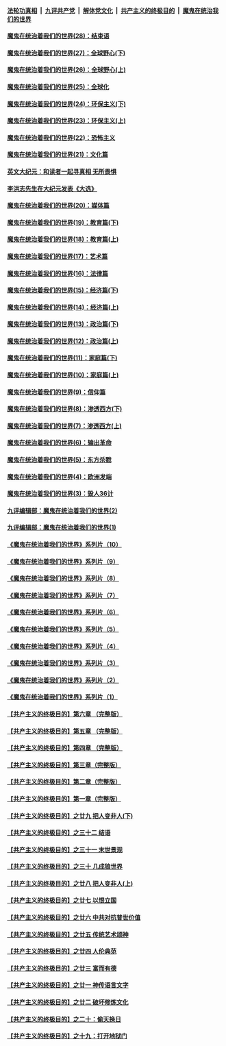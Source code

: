 

####  [法轮功真相](../../../../basic/blob/master/README.md?t=03300301) &nbsp;|&nbsp; [九评共产党](../../../../9ping.md/blob/master/README.md?t=03300301) &nbsp;|&nbsp; [解体党文化](../../../../jtdwh.md/blob/master/README.md?t=03300301)  &nbsp;|&nbsp; [共产主义的终极目的](../../../../gczydzjmd.md/blob/master/README.md?t=03300301) &nbsp;|&nbsp; [魔鬼在统治我们的世界](../../../../mgztzwmdsj.md/blob/master/README.md?t=03300301) 

#### [魔鬼在统治着我们的世界(28)：结束语](../pages/nsc422/n10936246.md?t=03300301) 

#### [魔鬼在统治着我们的世界(27)：全球野心(下)](../pages/nsc422/n10928319.md?t=03300301) 

#### [魔鬼在统治着我们的世界(26)：全球野心(上)](../pages/nsc422/n10900318.md?t=03300301) 

#### [魔鬼在统治着我们的世界(25)：全球化](../pages/nsc422/n10788205.md?t=03300301) 

#### [魔鬼在统治着我们的世界(24)：环保主义(下)](../pages/nsc422/n10695307.md?t=03300301) 

#### [魔鬼在统治着我们的世界(23)：环保主义(上)](../pages/nsc422/n10688613.md?t=03300301) 

#### [魔鬼在统治着我们的世界(22)：恐怖主义](../pages/nsc422/n10614727.md?t=03300301) 

#### [魔鬼在统治着我们的世界(21)：文化篇](../pages/nsc422/n10597706.md?t=03300301) 

#### [英文大纪元：和读者一起寻真相 无所畏惧](../pages/nsc422/n12542027.md?t=03300301) 

#### [李洪志先生在大纪元发表《大选》](../pages/nsc422/n12534746.md?t=03300301) 

#### [魔鬼在统治着我们的世界(20)：媒体篇](../pages/nsc422/n10586579.md?t=03300301) 

#### [魔鬼在统治着我们的世界(19)：教育篇(下)](../pages/nsc422/n10564808.md?t=03300301) 

#### [魔鬼在统治着我们的世界(18)：教育篇(上)](../pages/nsc422/n10526970.md?t=03300301) 

#### [魔鬼在统治着我们的世界(17)：艺术篇](../pages/nsc422/n10499093.md?t=03300301) 

#### [魔鬼在统治着我们的世界(16)：法律篇](../pages/nsc422/n10485969.md?t=03300301) 

#### [魔鬼在统治着我们的世界(15)：经济篇(下)](../pages/nsc422/n10469975.md?t=03300301) 

#### [魔鬼在统治着我们的世界(14)：经济篇(上)](../pages/nsc422/n10457370.md?t=03300301) 

#### [魔鬼在统治着我们的世界(13)：政治篇(下)](../pages/nsc422/n10448270.md?t=03300301) 

#### [魔鬼在统治着我们的世界(12)：政治篇(上)](../pages/nsc422/n10444576.md?t=03300301) 

#### [魔鬼在统治着我们的世界(11)：家庭篇(下)](../pages/nsc422/n10440961.md?t=03300301) 

#### [魔鬼在统治着我们的世界(10)：家庭篇(上)](../pages/nsc422/n10435448.md?t=03300301) 

#### [魔鬼在统治着我们的世界(9)：信仰篇](../pages/nsc422/n10432159.md?t=03300301) 

#### [魔鬼在统治着我们的世界(8)：渗透西方(下)](../pages/nsc422/n10429603.md?t=03300301) 

#### [魔鬼在统治着我们的世界(7)：渗透西方(上)](../pages/nsc422/n10426013.md?t=03300301) 

#### [魔鬼在统治着我们的世界(6)：输出革命](../pages/nsc422/n10421536.md?t=03300301) 

#### [魔鬼在统治着我们的世界(5)：东方杀戮](../pages/nsc422/n10417707.md?t=03300301) 

#### [魔鬼在统治着我们的世界(4)：欧洲发端](../pages/nsc422/n10414890.md?t=03300301) 

#### [魔鬼在统治着我们的世界(3)：毁人36计](../pages/nsc422/n10411583.md?t=03300301) 

#### [九评编辑部：魔鬼在统治着我们的世界(2)](../pages/nsc422/n10410036.md?t=03300301) 

#### [九评编辑部：魔鬼在统治着我们的世界(1)](../pages/nsc422/n10406825.md?t=03300301) 

#### [《魔鬼在统治着我们的世界》系列片（10）](../pages/nsc422/n12292670.md?t=03300301) 

#### [《魔鬼在统治着我们的世界》系列片（9）](../pages/nsc422/n12290859.md?t=03300301) 

#### [《魔鬼在统治着我们的世界》系列片（8）](../pages/nsc422/n12287445.md?t=03300301) 

#### [《魔鬼在统治着我们的世界》系列片（7）](../pages/nsc422/n12283425.md?t=03300301) 

#### [《魔鬼在统治着我们的世界》系列片（6）](../pages/nsc422/n12282314.md?t=03300301) 

#### [《魔鬼在统治着我们的世界》系列片（5）](../pages/nsc422/n12281419.md?t=03300301) 

#### [《魔鬼在统治着我们的世界》系列片（4）](../pages/nsc422/n12274024.md?t=03300301) 

#### [《魔鬼在统治着我们的世界》系列片（3）](../pages/nsc422/n12271322.md?t=03300301) 

#### [《魔鬼在统治着我们的世界》系列片（2）](../pages/nsc422/n12269049.md?t=03300301) 

#### [《魔鬼在统治着我们的世界》系列片（1）](../pages/nsc422/n12267575.md?t=03300301) 

#### [【共产主义的终极目的】第六章 （完整版）](../pages/nsc422/n11428913.md?t=03300301) 

#### [【共产主义的终极目的】第五章 （完整版）](../pages/nsc422/n11428912.md?t=03300301) 

#### [【共产主义的终极目的】第四章 （完整版）](../pages/nsc422/n11428907.md?t=03300301) 

#### [【共产主义的终极目的】第三章（完整版）](../pages/nsc422/n11428848.md?t=03300301) 

#### [【共产主义的终极目的】第二章（完整版）](../pages/nsc422/n11428831.md?t=03300301) 

#### [【共产主义的终极目的】第一章（完整版）](../pages/nsc422/n11417651.md?t=03300301) 

#### [【共产主义的终极目的】之廿九 把人变非人(下)](../pages/nsc422/n11344140.md?t=03300301) 

#### [【共产主义的终极目的】之三十二 结语](../pages/nsc422/n11360535.md?t=03300301) 

#### [【共产主义的终极目的】之三十一 末世景观](../pages/nsc422/n11351129.md?t=03300301) 

#### [【共产主义的终极目的】之三十 几成狼世界](../pages/nsc422/n11348280.md?t=03300301) 

#### [【共产主义的终极目的】之廿八 把人变非人(上)](../pages/nsc422/n11340492.md?t=03300301) 

#### [【共产主义的终极目的】之廿七 以恨立国](../pages/nsc422/n11336944.md?t=03300301) 

#### [【共产主义的终极目的】之廿六 中共对抗普世价值](../pages/nsc422/n11324785.md?t=03300301) 

#### [【共产主义的终极目的】之廿五 传统艺术颂神](../pages/nsc422/n11296396.md?t=03300301) 

#### [【共产主义的终极目的】之廿四 人伦典范](../pages/nsc422/n11296397.md?t=03300301) 

#### [【共产主义的终极目的】之廿三 富而有德](../pages/nsc422/n11283598.md?t=03300301) 

#### [【共产主义的终极目的】之廿一 神传语言文字](../pages/nsc422/n11263265.md?t=03300301) 

#### [【共产主义的终极目的】之廿二 破坏修炼文化](../pages/nsc422/n11245728.md?t=03300301) 

#### [【共产主义的终极目的】之二十：偷天换日](../pages/nsc422/n11238846.md?t=03300301) 

#### [【共产主义的终极目的】之十九：打开地狱门](../pages/nsc422/n11206376.md?t=03300301) 

